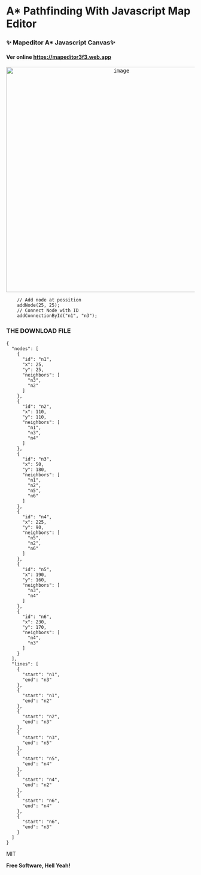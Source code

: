 <h1 class="code-line" data-line-start=0 data-line-end=1 ><a id="A_Pathfinding_With_Javascript_Map_Editor_0"></a>A* Pathfinding With Javascript Map Editor</h1>
<h3 class="code-line" data-line-start=1 data-line-end=2 ><a id="_Mapeditor_A__Javascript_Canvas_1"></a>✨ Mapeditor A*  Javascript Canvas✨</h3>
<h4 class="code-line" data-line-start=3 data-line-end=4 ><a id="Ver_online_httpsmapeditor3f3webapp_3"></a>Ver online <a href="https://mapeditor3f3.web.app">https://mapeditor3f3.web.app</a></h4>


<p align="center" >
     <kbd><img img width="600" heigth="600" src="https://res.cloudinary.com/damjgysop/image/upload/v1680421659/mapeditor3_small_u9yyqm.gif" alt="image">
</kbd>
</p>

<pre><code class="has-line-data" data-line-start="8" data-line-end="13" class="language-JAVASCRIPT">    <span class="hljs-comment">// Add node at possition</span>
    addNode(<span class="hljs-number">25</span>, <span class="hljs-number">25</span>);
    <span class="hljs-comment">// Connect Node with ID</span>
    addConnectionById(<span class="hljs-string">"n1"</span>, <span class="hljs-string">"n3"</span>);
</code></pre>
<h3 class="code-line" data-line-start=13 data-line-end=14 ><a id="THE_DOWNLOAD_FILE_13"></a>THE DOWNLOAD FILE</h3>
<pre><code class="has-line-data" data-line-start="15" data-line-end="112" class="language-JSON">{
  "<span class="hljs-attribute">nodes</span>": <span class="hljs-value">[
    {
      "<span class="hljs-attribute">id</span>": <span class="hljs-value"><span class="hljs-string">"n1"</span></span>,
      "<span class="hljs-attribute">x</span>": <span class="hljs-value"><span class="hljs-number">25</span></span>,
      "<span class="hljs-attribute">y</span>": <span class="hljs-value"><span class="hljs-number">25</span></span>,
      "<span class="hljs-attribute">neighbors</span>": <span class="hljs-value">[
        <span class="hljs-string">"n3"</span>,
        <span class="hljs-string">"n2"</span>
      ]
    </span>},
    {
      "<span class="hljs-attribute">id</span>": <span class="hljs-value"><span class="hljs-string">"n2"</span></span>,
      "<span class="hljs-attribute">x</span>": <span class="hljs-value"><span class="hljs-number">110</span></span>,
      "<span class="hljs-attribute">y</span>": <span class="hljs-value"><span class="hljs-number">110</span></span>,
      "<span class="hljs-attribute">neighbors</span>": <span class="hljs-value">[
        <span class="hljs-string">"n1"</span>,
        <span class="hljs-string">"n3"</span>,
        <span class="hljs-string">"n4"</span>
      ]
    </span>},
    {
      "<span class="hljs-attribute">id</span>": <span class="hljs-value"><span class="hljs-string">"n3"</span></span>,
      "<span class="hljs-attribute">x</span>": <span class="hljs-value"><span class="hljs-number">50</span></span>,
      "<span class="hljs-attribute">y</span>": <span class="hljs-value"><span class="hljs-number">180</span></span>,
      "<span class="hljs-attribute">neighbors</span>": <span class="hljs-value">[
        <span class="hljs-string">"n1"</span>,
        <span class="hljs-string">"n2"</span>,
        <span class="hljs-string">"n5"</span>,
        <span class="hljs-string">"n6"</span>
      ]
    </span>},
    {
      "<span class="hljs-attribute">id</span>": <span class="hljs-value"><span class="hljs-string">"n4"</span></span>,
      "<span class="hljs-attribute">x</span>": <span class="hljs-value"><span class="hljs-number">225</span></span>,
      "<span class="hljs-attribute">y</span>": <span class="hljs-value"><span class="hljs-number">90</span></span>,
      "<span class="hljs-attribute">neighbors</span>": <span class="hljs-value">[
        <span class="hljs-string">"n5"</span>,
        <span class="hljs-string">"n2"</span>,
        <span class="hljs-string">"n6"</span>
      ]
    </span>},
    {
      "<span class="hljs-attribute">id</span>": <span class="hljs-value"><span class="hljs-string">"n5"</span></span>,
      "<span class="hljs-attribute">x</span>": <span class="hljs-value"><span class="hljs-number">190</span></span>,
      "<span class="hljs-attribute">y</span>": <span class="hljs-value"><span class="hljs-number">160</span></span>,
      "<span class="hljs-attribute">neighbors</span>": <span class="hljs-value">[
        <span class="hljs-string">"n3"</span>,
        <span class="hljs-string">"n4"</span>
      ]
    </span>},
    {
      "<span class="hljs-attribute">id</span>": <span class="hljs-value"><span class="hljs-string">"n6"</span></span>,
      "<span class="hljs-attribute">x</span>": <span class="hljs-value"><span class="hljs-number">230</span></span>,
      "<span class="hljs-attribute">y</span>": <span class="hljs-value"><span class="hljs-number">170</span></span>,
      "<span class="hljs-attribute">neighbors</span>": <span class="hljs-value">[
        <span class="hljs-string">"n4"</span>,
        <span class="hljs-string">"n3"</span>
      ]
    </span>}
  ]</span>,
  "<span class="hljs-attribute">lines</span>": <span class="hljs-value">[
    {
      "<span class="hljs-attribute">start</span>": <span class="hljs-value"><span class="hljs-string">"n1"</span></span>,
      "<span class="hljs-attribute">end</span>": <span class="hljs-value"><span class="hljs-string">"n3"</span>
    </span>},
    {
      "<span class="hljs-attribute">start</span>": <span class="hljs-value"><span class="hljs-string">"n1"</span></span>,
      "<span class="hljs-attribute">end</span>": <span class="hljs-value"><span class="hljs-string">"n2"</span>
    </span>},
    {
      "<span class="hljs-attribute">start</span>": <span class="hljs-value"><span class="hljs-string">"n2"</span></span>,
      "<span class="hljs-attribute">end</span>": <span class="hljs-value"><span class="hljs-string">"n3"</span>
    </span>},
    {
      "<span class="hljs-attribute">start</span>": <span class="hljs-value"><span class="hljs-string">"n3"</span></span>,
      "<span class="hljs-attribute">end</span>": <span class="hljs-value"><span class="hljs-string">"n5"</span>
    </span>},
    {
      "<span class="hljs-attribute">start</span>": <span class="hljs-value"><span class="hljs-string">"n5"</span></span>,
      "<span class="hljs-attribute">end</span>": <span class="hljs-value"><span class="hljs-string">"n4"</span>
    </span>},
    {
      "<span class="hljs-attribute">start</span>": <span class="hljs-value"><span class="hljs-string">"n4"</span></span>,
      "<span class="hljs-attribute">end</span>": <span class="hljs-value"><span class="hljs-string">"n2"</span>
    </span>},
    {
      "<span class="hljs-attribute">start</span>": <span class="hljs-value"><span class="hljs-string">"n6"</span></span>,
      "<span class="hljs-attribute">end</span>": <span class="hljs-value"><span class="hljs-string">"n4"</span>
    </span>},
    {
      "<span class="hljs-attribute">start</span>": <span class="hljs-value"><span class="hljs-string">"n6"</span></span>,
      "<span class="hljs-attribute">end</span>": <span class="hljs-value"><span class="hljs-string">"n3"</span>
    </span>}
  ]
</span>}
</code></pre>
<p class="has-line-data" data-line-start="113" data-line-end="114">MIT</p>
<p class="has-line-data" data-line-start="115" data-line-end="116"><strong>Free Software, Hell Yeah!</strong></p>